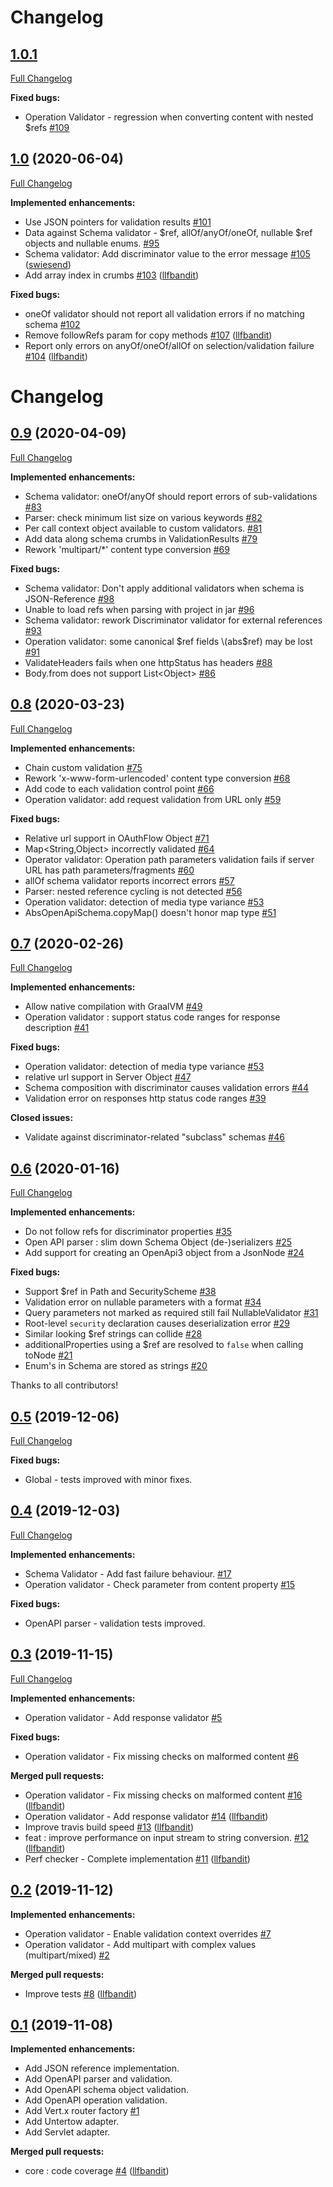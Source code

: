 # Changelog

## [1.0.1](https://github.com/openapi4j/openapi4j/tree/1.0)

[Full Changelog](https://github.com/openapi4j/openapi4j/compare/1.0...1.0.1)

**Fixed bugs:**

- Operation Validator - regression when converting content with nested $refs [\#109](https://github.com/openapi4j/openapi4j/pull/109)

## [1.0](https://github.com/openapi4j/openapi4j/tree/0.9) (2020-06-04)

[Full Changelog](https://github.com/openapi4j/openapi4j/compare/0.9...1.0)

**Implemented enhancements:**

- Use JSON pointers for validation results [\#101](https://github.com/openapi4j/openapi4j/issues/101)
- Data against Schema validator - $ref, allOf/anyOf/oneOf, nullable $ref objects and nullable enums. [\#95](https://github.com/openapi4j/openapi4j/issues/95)
- Schema validator: Add discriminator value to the error message [\#105](https://github.com/openapi4j/openapi4j/pull/105) ([swiesend](https://github.com/swiesend))
- Add array index in crumbs [\#103](https://github.com/openapi4j/openapi4j/pull/103) ([llfbandit](https://github.com/llfbandit))

**Fixed bugs:**

- oneOf validator should not report all validation errors if no matching schema [\#102](https://github.com/openapi4j/openapi4j/issues/102)
- Remove followRefs param for copy methods [\#107](https://github.com/openapi4j/openapi4j/pull/107) ([llfbandit](https://github.com/llfbandit))
- Report only errors on anyOf/oneOf/allOf on selection/validation failure [\#104](https://github.com/openapi4j/openapi4j/pull/104) ([llfbandit](https://github.com/llfbandit))


# Changelog

## [0.9](https://github.com/openapi4j/openapi4j/tree/0.9) (2020-04-09)

[Full Changelog](https://github.com/openapi4j/openapi4j/compare/0.8...0.9)

**Implemented enhancements:**

- Schema validator: oneOf/anyOf should report errors of sub-validations [\#83](https://github.com/openapi4j/openapi4j/issues/83)
- Parser: check minimum list size on various keywords [\#82](https://github.com/openapi4j/openapi4j/issues/82)
- Per call context object available to custom validators. [\#81](https://github.com/openapi4j/openapi4j/issues/81)
- Add data along schema crumbs in ValidationResults [\#79](https://github.com/openapi4j/openapi4j/issues/79)
- Rework 'multipart/\*' content type conversion [\#69](https://github.com/openapi4j/openapi4j/issues/69)

**Fixed bugs:**

- Schema validator: Don't apply additional validators when schema is JSON-Reference [\#98](https://github.com/openapi4j/openapi4j/issues/98)
- Unable to load refs when parsing with project in jar [\#96](https://github.com/openapi4j/openapi4j/issues/96)
- Schema validator: rework Discriminator validator for external references [\#93](https://github.com/openapi4j/openapi4j/issues/93)
- Operation validator: some canonical $ref fields \(abs$ref\) may be lost [\#91](https://github.com/openapi4j/openapi4j/issues/91)
- ValidateHeaders fails when one httpStatus has headers [\#88](https://github.com/openapi4j/openapi4j/issues/88)
- Body.from does not support List\<Object\> [\#86](https://github.com/openapi4j/openapi4j/issues/86)

## [0.8](https://github.com/openapi4j/openapi4j/tree/0.8) (2020-03-23)

[Full Changelog](https://github.com/openapi4j/openapi4j/compare/0.7...0.8)

**Implemented enhancements:**

- Chain custom validation [\#75](https://github.com/openapi4j/openapi4j/issues/75)
- Rework 'x-www-form-urlencoded' content type conversion [\#68](https://github.com/openapi4j/openapi4j/issues/68)
- Add code to each validation control point [\#66](https://github.com/openapi4j/openapi4j/issues/66)
- Operation validator: add request validation from URL only [\#59](https://github.com/openapi4j/openapi4j/issues/59)

**Fixed bugs:**

- Relative url support in OAuthFlow Object [\#71](https://github.com/openapi4j/openapi4j/issues/71)
- Map\<String,Object\> incorrectly validated [\#64](https://github.com/openapi4j/openapi4j/issues/64)
- Operator validator: Operation path parameters validation fails if server URL has path parameters/fragments [\#60](https://github.com/openapi4j/openapi4j/issues/60)
- allOf schema validator reports incorrect errors [\#57](https://github.com/openapi4j/openapi4j/issues/57)
- Parser: nested reference cycling is not detected [\#56](https://github.com/openapi4j/openapi4j/issues/56)
- Operation validator: detection of media type variance [\#53](https://github.com/openapi4j/openapi4j/issues/53)
- AbsOpenApiSchema.copyMap\(\) doesn't honor map type [\#51](https://github.com/openapi4j/openapi4j/issues/51)

## [0.7](https://github.com/openapi4j/openapi4j/tree/0.7) (2020-02-26)

[Full Changelog](https://github.com/openapi4j/openapi4j/compare/0.6...0.7)

**Implemented enhancements:**

- Allow native compilation with GraalVM [\#49](https://github.com/openapi4j/openapi4j/issues/49)
- Operation validator : support status code ranges for response description [\#41](https://github.com/openapi4j/openapi4j/issues/41)

**Fixed bugs:**

- Operation validator: detection of media type variance [\#53](https://github.com/openapi4j/openapi4j/issues/53)
- relative url support in Server Object [\#47](https://github.com/openapi4j/openapi4j/issues/47)
- Schema composition with discriminator causes validation errors [\#44](https://github.com/openapi4j/openapi4j/issues/44)
- Validation error on responses http status code ranges [\#39](https://github.com/openapi4j/openapi4j/issues/39)

**Closed issues:**

- Validate against discriminator-related "subclass" schemas [\#46](https://github.com/openapi4j/openapi4j/issues/46)


## [0.6](https://github.com/openapi4j/openapi4j/tree/0.6) (2020-01-16)

[Full Changelog](https://github.com/openapi4j/openapi4j/compare/0.5...0.6)

**Implemented enhancements:**

- Do not follow refs for discriminator properties [\#35](https://github.com/openapi4j/openapi4j/issues/35)
- Open API parser : slim down Schema Object \(de-\)serializers [\#25](https://github.com/openapi4j/openapi4j/issues/25)
- Add support for creating an OpenApi3 object from a JsonNode [\#24](https://github.com/openapi4j/openapi4j/issues/24)

**Fixed bugs:**

- Support $ref in Path and SecurityScheme [\#38](https://github.com/openapi4j/openapi4j/issues/38)
- Validation error on nullable parameters with a format [\#34](https://github.com/openapi4j/openapi4j/issues/34)
- Query parameters not marked as required still fail NullableValidator [\#31](https://github.com/openapi4j/openapi4j/issues/31)
- Root-level `security` declaration causes deserialization error [\#29](https://github.com/openapi4j/openapi4j/issues/29)
- Similar looking $ref strings can collide [\#28](https://github.com/openapi4j/openapi4j/issues/28)
- additionalProperties using a $ref are resolved to `false` when calling toNode [\#21](https://github.com/openapi4j/openapi4j/issues/21)
- Enum's in Schema are stored as strings [\#20](https://github.com/openapi4j/openapi4j/issues/20)

Thanks to all contributors!

## [0.5](https://github.com/openapi4j/openapi4j/tree/0.5) (2019-12-06)

[Full Changelog](https://github.com/openapi4j/openapi4j/compare/0.4...0.5)

**Fixed bugs:**

- Global - tests improved with minor fixes.

## [0.4](https://github.com/openapi4j/openapi4j/tree/0.4) (2019-12-03)

[Full Changelog](https://github.com/openapi4j/openapi4j/compare/0.3...0.4)

**Implemented enhancements:**

- Schema Validator - Add fast failure behaviour. [\#17](https://github.com/openapi4j/openapi4j/issues/17)
- Operation validator - Check parameter from content property [\#15](https://github.com/openapi4j/openapi4j/issues/15)

**Fixed bugs:**

- OpenAPI parser - validation tests improved.

## [0.3](https://github.com/openapi4j/openapi4j/tree/0.3) (2019-11-15)

[Full Changelog](https://github.com/openapi4j/openapi4j/compare/0.2...0.3)

**Implemented enhancements:**

- Operation validator - Add response validator [\#5](https://github.com/openapi4j/openapi4j/issues/5)

**Fixed bugs:**

- Operation validator - Fix missing checks on malformed content [\#6](https://github.com/openapi4j/openapi4j/issues/6)

**Merged pull requests:**

- Operation validator - Fix missing checks on malformed content [\#16](https://github.com/openapi4j/openapi4j/pull/16) ([llfbandit](https://github.com/llfbandit))
- Operation validator - Add response validator [\#14](https://github.com/openapi4j/openapi4j/pull/14) ([llfbandit](https://github.com/llfbandit))
- Improve travis build speed [\#13](https://github.com/openapi4j/openapi4j/pull/13) ([llfbandit](https://github.com/llfbandit))
- feat : improve performance on input stream to string conversion. [\#12](https://github.com/openapi4j/openapi4j/pull/12) ([llfbandit](https://github.com/llfbandit))
- Perf checker - Complete implementation [\#11](https://github.com/openapi4j/openapi4j/pull/11) ([llfbandit](https://github.com/llfbandit))

## [0.2](https://github.com/openapi4j/openapi4j/tree/0.2) (2019-11-12)

**Implemented enhancements:**

- Operation validator - Enable validation context overrides [\#7](https://github.com/openapi4j/openapi4j/issues/7)
- Operation validator - Add multipart with complex values (multipart/mixed) [\#2](https://github.com/openapi4j/openapi4j/issues/2)

**Merged pull requests:**

- Improve tests [\#8](https://github.com/openapi4j/openapi4j/pull/8) ([llfbandit](https://github.com/llfbandit))

## [0.1](https://github.com/openapi4j/openapi4j/tree/0.1) (2019-11-08)

**Implemented enhancements:**

- Add JSON reference implementation.
- Add OpenAPI parser and validation.
- Add OpenAPI schema object validation.
- Add OpenAPI operation validation.
- Add Vert.x router factory [\#1](https://github.com/openapi4j/openapi4j/issues/1)
- Add Untertow adapter.
- Add Servlet adapter.

**Merged pull requests:**

- core : code coverage [\#4](https://github.com/openapi4j/openapi4j/pull/4) ([llfbandit](https://github.com/llfbandit))

